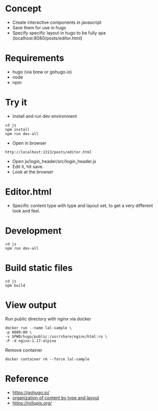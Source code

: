 # Concept
- Create interactive components in javascript
- Save them for use in hugo
- Specify specific layout in hugo to be fully spa (localhost:8080/posts/editor.html)

# Requirements
- hugo (via brew or gohugo.io)
- node
- npm

# Try it

- Install and run dev environment
```
cd js
npm install
npm run dev-all
```

- Open in browser
```
http://localhost:1313/posts/editor.html
```

- Open js/login_header/src/login_header.js
- Edit it, hit save.
- Look at the browser

# Editor.html
- Specific content type with type and layout set, to get a very different look and feel.


# Development

```
cd js
npm run dev-all
```

# Build static files
```
cd js
npm build
```


# View output
Run public directory with nginx via docker
```
docker run --name lal-sample \
-p 8080:80 \
-v $PWD/hugo/public:/usr/share/nginx/html:ro \
-P -d nginx:1.17-alpine
```

Remove container
```
docker container rm --force lal-sample
```


# Reference
- https://gohugo.io/
- [organization of content by type and layout](https://gohugo.io/content-management/organization/#type)
- https://rollupjs.org/
